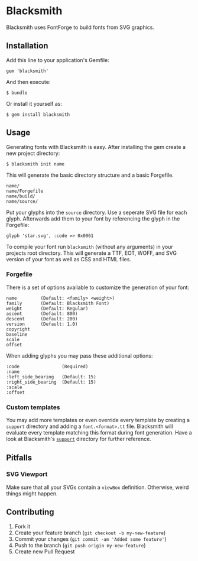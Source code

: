 # Blacksmith

Blacksmith uses FontForge to build fonts from SVG graphics.

## Installation

Add this line to your application's Gemfile:

    gem 'blacksmith'

And then execute:

    $ bundle

Or install it yourself as:

    $ gem install blacksmith


## Usage

Generating fonts with Blacksmith is easy. After installing the gem create a new project
directory:

    $ blacksmith init name

This will generate the basic directory structure and a basic Forgefile.

    name/
    name/Forgefile
    name/build/
    name/source/

Put your glyphs into the `source` directory. Use a seperate SVG file for each glyph. Afterwards add them to your font by referencing the glyph in the Forgefile:

    glyph 'star.svg', :code => 0x0061

To compile your font run `blacksmith` (without any arguments) in your projects root directory. This will generate a TTF, EOT, WOFF, and SVG version of your font as well as CSS and HTML files.

### Forgefile

There is a set of options available to customize the generation of your font:

    name         (Default: <family> <weight>)
    family       (Default: Blacksmith Font)
    weight       (Default: Regular)
    ascent       (Default: 800)
    descent      (Default: 200)
    version      (Default: 1.0)
    copyright
    baseline
    scale
    offset

When adding glyphs you may pass these additional options:

    :code                (Required)
    :name
    :left_side_bearing   (Default: 15)
    :right_side_bearing  (Default: 15)
    :scale
    :offset

### Custom templates

You may add more templates or even override every template by creating a `support` directory and adding a `font.<format>.tt` file. Blacksmith will evaluate every template matching this format during font generation. Have a look at Blacksmith's [`support`](https://github.com/t6d/blacksmith/tree/refactor/support) directory for further reference. 

## Pitfalls

### SVG Viewport

Make sure that all your SVGs contain a `viewBox` definition. Otherwise, weird
things might happen.

## Contributing

1. Fork it
2. Create your feature branch (`git checkout -b my-new-feature`)
3. Commit your changes (`git commit -am 'Added some feature'`)
4. Push to the branch (`git push origin my-new-feature`)
5. Create new Pull Request
